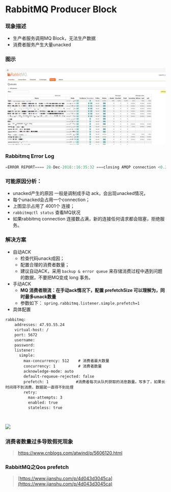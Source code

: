 # RabbitMQ  Producer Block

### 现象描述

* 生产者服务调用MQ Block，无法生产数据
* 消费者服务产生大量unacked

### 图示

![](../.gitbook/assets/image%20%2818%29.png)

### Rabbitmq Error Log

```java
=ERROR REPORT==== 28-Dec-2018::16:35:32 ===closing AMQP connection <0.31835.3203> (10.1.30.123:24853 -> 10.1.1.47:5672):{writer,send_failed,{error,closed}}
```

### 可能原因分析：

* unacked产生的原因 一般是调制成手动 ack，会出现unacked情况，
* 每个unacked会占用一个connection；
* 上图显示占用了 4001个 连接；
*  `rabbitmqctl status`  查看MQ状况
* 如果rabbitmq connection 连接数占满，新的连接任何请求都会阻塞，拒绝服务。

###  解决方案

* 自动ACK
  * 检查代码unack成因；
  * 配置合理的消费者数量； 
  * 建议自动ACK，采用  `backup & error queue`  来存储消费过程中遇到问题的数据，不要把MQ变成 long 事务。
* 手动ACK
  * **MQ 消费者限流：在手动ack情况下，配置 prefetchSize 可以理解为，同时最多unack数量**
  * 参数如下：  `spring.rabbitmq.listener.simple.prefetch=1` 
* 具体配置

```text
rabbitmq:
    addresses: 47.93.55.24
    virtual-host: /
    port: 5672
    username:
    password:
    listener:
      simple:
        max-concurrency: 512    # 消费者最大数量
        concurrency: 1			# 消费者数量
        acknowledge-mode: auto
        default-requeue-rejected: false
        prefetch: 1			   #消费者每次从队列获取的消息数量。写多了，如果长时间得不到消费，数据就一直得不到处理
        retry:
          max-attempts: 3
          enabled: true
          stateless: true
```

```text
        
```

![](cid:2DD19241-144F-45D2-AAF1-E8F848EB8E9B)





### 消费者数量过多导致假死现象

> https://www.cnblogs.com/atwind/p/5606120.html

### RabbitMQ之Qos prefetch

> [https://www.jianshu.com/p/4d043d3045ca](https://www.jianshu.com/p/4d043d3045ca)

